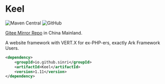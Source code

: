# Keel

![Maven Central](https://img.shields.io/maven-central/v/io.github.sinri/Keel)
![GitHub](https://img.shields.io/github/license/sinri/Keel)

[Gitee Mirror Repo](https://gitee.com/Sinri/Keel) in China Mainland.

A website framework with VERT.X for ex-PHP-ers, exactly Ark Framework Users.

```xml
<dependency>
    <groupId>io.github.sinri</groupId>
    <artifactId>Keel</artifactId>
    <version>1.11</version>
</dependency>
```

